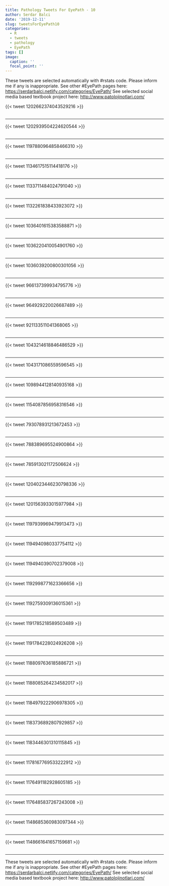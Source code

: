 ```yaml
---
title: Pathology Tweets For EyePath - 10
author: Serdar Balci
date: '2019-12-11'
slug: tweetsForEyePath10
categories:
  - R
  - tweets
  - pathology
  - EyePath
tags: []
image:
  caption: ''
  focal_point: ''
---
```



These tweets are selected automatically with #rstats code. Please inform me if any is inappropriate.
See other #EyePath pages here: https://serdarbalci.netlify.com/categories/EyePath/ 
See selected social media based textbook project here: http://www.patolojinotlari.com/

{{< tweet 1202662374043529216 >}}
<br>
<br>
<hr>
{{< tweet 1202939504224620544 >}}
<br>
<br>
<hr>
{{< tweet 1197880964858466310 >}}
<br>
<br>
<hr>
{{< tweet 1134617515114418176 >}}
<br>
<br>
<hr>
{{< tweet 1133711484024791040 >}}
<br>
<br>
<hr>
{{< tweet 1132261838433923072 >}}
<br>
<br>
<hr>
{{< tweet 1036401615383588871 >}}
<br>
<br>
<hr>
{{< tweet 1036220410054901760 >}}
<br>
<br>
<hr>
{{< tweet 1036039200800301056 >}}
<br>
<br>
<hr>
{{< tweet 966137399934795776 >}}
<br>
<br>
<hr>
{{< tweet 964929220026687489 >}}
<br>
<br>
<hr>
{{< tweet 921133511041368065 >}}
<br>
<br>
<hr>
{{< tweet 1043214618846486529 >}}
<br>
<br>
<hr>
{{< tweet 1043171086559596545 >}}
<br>
<br>
<hr>
{{< tweet 1098944128140935168 >}}
<br>
<br>
<hr>
{{< tweet 1154087856958316546 >}}
<br>
<br>
<hr>
{{< tweet 793078931213672453 >}}
<br>
<br>
<hr>
{{< tweet 788389695524900864 >}}
<br>
<br>
<hr>
{{< tweet 785913021172506624 >}}
<br>
<br>
<hr>
{{< tweet 1204023446230798336 >}}
<br>
<br>
<hr>
{{< tweet 1201563933015977984 >}}
<br>
<br>
<hr>
{{< tweet 1197939969479913473 >}}
<br>
<br>
<hr>
{{< tweet 1194940980337754112 >}}
<br>
<br>
<hr>
{{< tweet 1194940390702379008 >}}
<br>
<br>
<hr>
{{< tweet 1192998771623366656 >}}
<br>
<br>
<hr>
{{< tweet 1192759309136015361 >}}
<br>
<br>
<hr>
{{< tweet 1191785218589503489 >}}
<br>
<br>
<hr>
{{< tweet 1191784228024926208 >}}
<br>
<br>
<hr>
{{< tweet 1188097636185886721 >}}
<br>
<br>
<hr>
{{< tweet 1188085264234582017 >}}
<br>
<br>
<hr>
{{< tweet 1184979222906978305 >}}
<br>
<br>
<hr>
{{< tweet 1183736892807929857 >}}
<br>
<br>
<hr>
{{< tweet 1183446301310115845 >}}
<br>
<br>
<hr>
{{< tweet 1178167769533222912 >}}
<br>
<br>
<hr>
{{< tweet 1176491182928605185 >}}
<br>
<br>
<hr>
{{< tweet 1176485837267243008 >}}
<br>
<br>
<hr>
{{< tweet 1148685360983097344 >}}
<br>
<br>
<hr>
{{< tweet 1148661641657159681 >}}
<br>
<br>
<hr>


These tweets are selected automatically with #rstats code. Please inform me if any is inappropriate.
See other #EyePath pages here: https://serdarbalci.netlify.com/categories/EyePath/ 
See selected social media based textbook project here: http://www.patolojinotlari.com/

